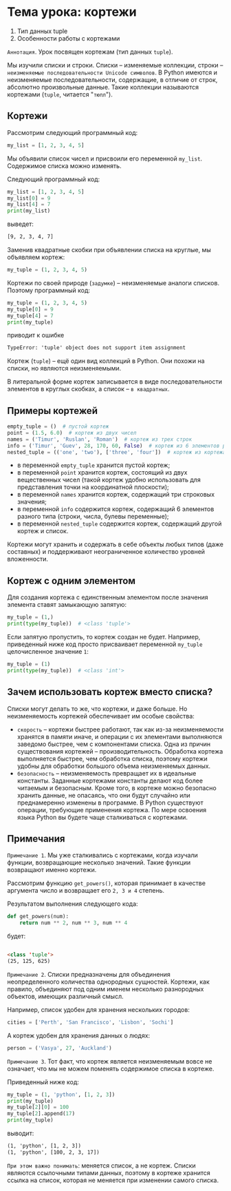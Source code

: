 # Тема урока: кортежи

1. Тип данных tuple
2. Особенности работы с кортежами

`Аннотация`. Урок посвящен кортежам (тип данных `tuple`).

Мы изучили списки и строки. Списки – изменяемые коллекции, строки – `неизменяемые последовательности Unicode символов`.
В
Python имеются и неизменяемые последовательности, содержащие, в отличие от строк, абсолютно произвольные данные. Такие
коллекции называются кортежами (`tuple`, читается "`тюпл`").

## Кортежи

Рассмотрим следующий программный код:

```python
my_list = [1, 2, 3, 4, 5]
```

Мы объявили список чисел и присвоили его переменной `my_list`. Содержимое списка можно изменять.

Следующий программный код:

```python
my_list = [1, 2, 3, 4, 5]
my_list[0] = 9
my_list[4] = 7
print(my_list)
```

выведет:

```html
[9, 2, 3, 4, 7]
```

Заменив квадратные скобки при объявлении списка на круглые, мы объявляем кортеж:

```python
my_tuple = (1, 2, 3, 4, 5)
```

Кортежи по своей природе (`задумке`) – неизменяемые аналоги списков. Поэтому программный код:

````python
my_tuple = (1, 2, 3, 4, 5)
my_tuple[0] = 9
my_tuple[4] = 7
print(my_tuple)
````

приводит к ошибке

```html
TypeError: 'tuple' object does not support item assignment
```

Кортеж (`tuple`) – ещё один вид коллекций в Python. Они похожи на списки, но являются неизменяемыми.

В литеральной форме кортеж записывается в виде последовательности элементов в круглых скобках, а список –
`в квадратных`.

## Примеры кортежей

```python
empty_tuple = ()  # пустой кортеж
point = (1.5, 6.0)  # кортеж из двух чисел
names = ('Timur', 'Ruslan', 'Roman')  # кортеж из трех строк
info = ('Timur', 'Guev', 28, 170, 60, False)  # кортеж из 6 элементов разных типов
nested_tuple = (('one', 'two'), ['three', 'four'])  # кортеж из кортежа и списка
```

- в переменной `empty_tuple` хранится пустой кортеж;
- в переменной `point` хранится кортеж, состоящий из двух вещественных чисел (такой кортеж удобно использовать для
  представления точки на координатной плоскости);
- в переменной `names` хранится кортеж, содержащий три строковых значения;
- в переменной `info` содержится кортеж, содержащий 6 элементов разного типа (строки, числа, булевы переменные);
- в переменной `nested_tuple` содержится кортеж, содержащий другой кортеж и список.

Кортежи могут хранить и содержать в себе объекты любых типов (даже составных) и поддерживают неограниченное количество
уровней вложенности.

## Кортеж с одним элементом

Для создания кортежа с единственным элементом после значения элемента ставят замыкающую запятую:

```python
my_tuple = (1,)
print(type(my_tuple))  # <class 'tuple'>
```

Если запятую пропустить, то кортеж создан не будет. Например, приведенный ниже код просто присваивает переменной
`my_tuple` целочисленное значение `1`:

```python
my_tuple = (1)
print(type(my_tuple))  # <class 'int'>
```

## Зачем использовать кортеж вместо списка?

Списки могут делать то же, что кортежи, и даже больше. Но неизменяемость кортежей обеспечивает им особые свойства:

- `скорость` – кортежи быстрее работают, так как из-за неизменяемости хранятся в памяти иначе, и операции с их
  элементами
  выполняются заведомо быстрее, чем с компонентами списка. Одна из причин существования кортежей – производительность.
  Обработка кортежа выполняется быстрее, чем обработка списка, поэтому кортежи удобны для обработки большого объема
  неизменяемых данных.
- `безопасность` – неизменяемость превращает их в идеальные константы. Заданные кортежами константы делают код более
  читаемым и безопасным. Кроме того, в кортеже можно безопасно хранить данные, не опасаясь, что они будут случайно или
  преднамеренно изменены в программе.
  В Python существуют операции, требующие применения кортежа. По мере освоения языка Python вы будете чаще сталкиваться
  с кортежами.

## Примечания

`Примечание 1`. Мы уже сталкивались с кортежами, когда изучали функции, возвращающие несколько значений. Такие функции
возвращают именно кортежи.

Рассмотрим функцию `get_powers()`, которая принимает в качестве аргумента число и возвращает его `2, 3 и 4` степень.

Результатом выполнения следующего кода:

```python
def get_powers(num):
    return num ** 2, num ** 3, num ** 4

```

будет:

```html

<class 'tuple'>
(25, 125, 625)
```

`Примечание 2`. Списки предназначены для объединения неопределенного количества однородных сущностей. Кортежи, как
правило, объединяют под одним именем несколько разнородных объектов, имеющих различный смысл.

Например, список удобен для хранения нескольких городов:

```python
cities = ['Perth', 'San Francisco', 'Lisbon', 'Sochi']
```

А кортеж удобен для хранения данных о людях:

```python
person = ('Vasya', 27, 'Auckland')
```

`Примечание 3`. Тот факт, что кортеж является неизменяемым вовсе не означает, что мы не можем поменять содержимое списка
в кортеже.

Приведенный ниже код:

```python
my_tuple = (1, 'python', [1, 2, 3])
print(my_tuple)
my_tuple[2][0] = 100
my_tuple[2].append(17)
print(my_tuple)
```

выводит:

```html
(1, 'python', [1, 2, 3])
(1, 'python', [100, 2, 3, 17])
```

`При этом важно понимать`: меняется список, а не кортеж. Списки являются ссылочными типами данных, поэтому в кортеже
хранится ссылка на список, которая не меняется при изменении самого списка.